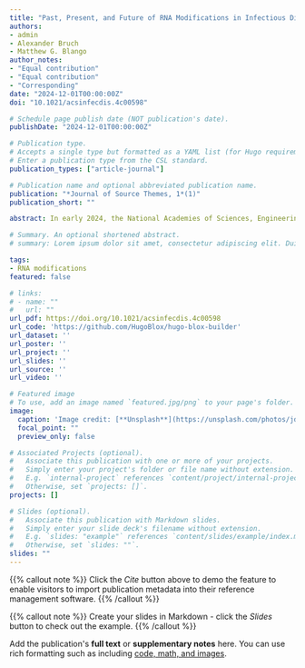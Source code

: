 ```yaml
---
title: "Past, Present, and Future of RNA Modifications in Infectious Disease Research"
authors:
- admin
- Alexander Bruch
- Matthew G. Blango
author_notes:
- "Equal contribution"
- "Equal contribution"
- "Corresponding"
date: "2024-12-01T00:00:00Z"
doi: "10.1021/acsinfecdis.4c00598"

# Schedule page publish date (NOT publication's date).
publishDate: "2024-12-01T00:00:00Z"

# Publication type.
# Accepts a single type but formatted as a YAML list (for Hugo requirements).
# Enter a publication type from the CSL standard.
publication_types: ["article-journal"]

# Publication name and optional abbreviated publication name.
publication: "*Journal of Source Themes, 1*(1)"
publication_short: ""

abstract: In early 2024, the National Academies of Sciences, Engineering, and Medicine (NASEM) released a roadmap for the future of research into mapping ribonucleic acid (RNA) modifications, which underscored the importance of better defining these diverse chemical changes to the RNA macromolecule. As nearly all mature RNA molecules harbor some form of modification, we must understand RNA modifications to fully appreciate the functionality of RNA. The NASEM report calls for massive mobilization of resources and investment akin to the transformative Human Genome Project of the early 1990s. Like the Human Genome Project, a concerted effort in improving our ability to assess every single modification on every single RNA molecule in an organism will change the way we approach biological questions, accelerate technological advance, and improve our understanding of the molecular world. Consequently, we are also at the start of a revolution in defining the impact of RNA modifications in the context of host–microbe and even microbe–microbe interactions. In this perspective, we briefly introduce RNA modifications to the infection biologist, highlight key aspects of the NASEM report and exciting examples of RNA modifications contributing to host and pathogen biology, and finally postulate where infectious disease research may benefit from this exciting new endeavor in globally mapping RNA modifications.

# Summary. An optional shortened abstract.
# summary: Lorem ipsum dolor sit amet, consectetur adipiscing elit. Duis posuere tellus ac convallis placerat. Proin tincidunt magna sed ex sollicitudin condimentum.

tags:
- RNA modifications
featured: false

# links:
# - name: ""
#   url: ""
url_pdf: https://doi.org/10.1021/acsinfecdis.4c00598
url_code: 'https://github.com/HugoBlox/hugo-blox-builder'
url_dataset: ''
url_poster: ''
url_project: ''
url_slides: ''
url_source: ''
url_video: ''

# Featured image
# To use, add an image named `featured.jpg/png` to your page's folder. 
image:
  caption: 'Image credit: [**Unsplash**](https://unsplash.com/photos/jdD8gXaTZsc)'
  focal_point: ""
  preview_only: false

# Associated Projects (optional).
#   Associate this publication with one or more of your projects.
#   Simply enter your project's folder or file name without extension.
#   E.g. `internal-project` references `content/project/internal-project/index.md`.
#   Otherwise, set `projects: []`.
projects: []

# Slides (optional).
#   Associate this publication with Markdown slides.
#   Simply enter your slide deck's filename without extension.
#   E.g. `slides: "example"` references `content/slides/example/index.md`.
#   Otherwise, set `slides: ""`.
slides: ""
---
```


{{% callout note %}}
Click the *Cite* button above to demo the feature to enable visitors to import publication metadata into their reference management software.
{{% /callout %}}

{{% callout note %}}
Create your slides in Markdown - click the *Slides* button to check out the example.
{{% /callout %}}

Add the publication's **full text** or **supplementary notes** here. You can use rich formatting such as including [code, math, and images](https://docs.hugoblox.com/content/writing-markdown-latex/).
